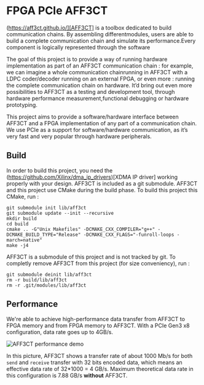 # FPGA PCIe AFF3CT

(https://aff3ct.github.io/][AFF3CT] is a toolbox dedicated to build communication chains. By assembling differentmodules, users are able to build a complete communication chain and simulate its performance.Every component is logically represented through the software

The goal of this project is to provide a way of running hardware implementation as part of an AFF3CT communication chain : for example, we can imagine a whole communication chainrunning in AFF3CT with a LDPC coder/decoder running on an external FPGA, or even more : running the complete communication chain on hardware. 
It’d bring out even more possibilities to AFF3CT as a testing and development tool, through hardware performance measurement,functional debugging or hardware prototyping.

This project aims to provide a software/hardware interface between AFF3CT and a FPGA implementation of any part of a communication chain. We use PCIe as a support for software/hardware communication, as it’s very fast and very popular through hardware peripherals. 

## Build

In order to build this project, you need the (https://github.com/Xilinx/dma_ip_drivers)[XDMA IP driver] working properly with your design. AFF3CT is included as a git submodule. AFF3CT and this project use CMake during the build phase. To build this project this CMake, run :

```
git submodule init lib/aff3ct	
git submodule update --init --recursive
mkdir build
cd build
cmake .. -G"Unix Makefiles" -DCMAKE_CXX_COMPILER="g++" -DCMAKE_BUILD_TYPE="Release" -DCMAKE_CXX_FLAGS="-funroll-loops -march=native"
make -j4
```

AFF3CT is a submodule of this project and is not tracked by git. To completly remove AFF3CT from this project (for size conveniency), run :
```
git submodule deinit lib/aff3ct
rm -r build/lib/aff3ct
rm -r .git/modules/lib/aff3ct
```

## Performance

We're able to achieve high-performance data transfer from AFF3CT to FPGA memory and from FPGA memory to AFF3CT. With a PCIe Gen3 x8 configuration, data rate goes up to 4GB/s.

![AFF3CT performance demo](https://github.com/bonben/fpga_pcie_aff3ct/edit/master/perf.jpg "AFF3CT performance demo")

In this picture, AFF3CT shows a transfer rate of about 1000 Mb/s for both `send` and `receive` transfer with 32 bits encoded data, which means an effective data rate of 32*1000 = 4 GB/s. Maximum theoretical data rate in this configuration is 7.88 GB/s __without__ AFF3CT.

